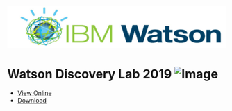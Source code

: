![Image](./images/IBM-Watson-Logo.png)
# Watson Discovery Lab 2019 ![Image](./image/discovery.svg)

- [View Online](url)  
- [Download](url)  
